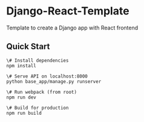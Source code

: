 # Django-React-Template
Template to create a Django app with React frontend

## Quick Start
<pre><code>\# Install dependencies
npm install

\# Serve API on localhost:8000
python base_app/manage.py runserver

\# Run webpack (from root)
npm run dev

\# Build for production
npm run build</code></pre>
